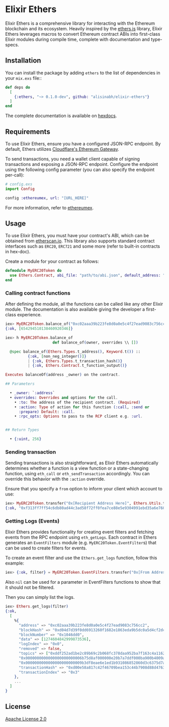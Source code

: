 # Elixir Ethers

Elixir Ethers is a comprehensive library for interacting with the Ethereum blockchain and its ecosystem. 
Heavily inspired by the [ethers.js](https://github.com/ethers-io/ethers.js/) library, Elixir Ethers leverages macros to convert
Ethereum contract ABIs into first-class Elixir modules during compile time, complete with documentation and type-specs.

## Installation

You can install the package by adding `ethers` to the list of dependencies in your `mix.exs` file::

```elixir
def deps do
  [
    {:ethers, "~> 0.1.0-dev", github: "alisinabh/elixir-ethers"}
  ]
end
```

The complete documentation is available on [hexdocs](https://hexdocs.pm/ethers).

## Requirements


To use Elixir Ethers, ensure you have a configured JSON-RPC endpoint.
By default, Ethers utilizes [Cloudflare's Ethereum Gateway](https://developers.cloudflare.com/web3/ethereum-gateway/reference/supported-networks/).

To send transactions, you need a wallet client capable of signing transactions and exposing a JSON-RPC endpoint.
Configure the endpoint using the following config parameter (you can also specify the endpoint per-call):

```elixir
# config.exs
import Config

config :ethereumex, url: "[URL_HERE]"
```

For more information, refer to [ethereumex](https://github.com/mana-ethereum/ethereumex#configuration).

## Usage

To use Elixir Ethers, you must have your contract's ABI, which can be obtained from [etherscan.io](https://etherscan.io). 
This library also supports standard contract interfaces such as `ERC20`, `ERC721` and some more (refer to built-in contracts in hex-doc).

Create a module for your contract as follows:

```elixir
defmodule MyERC20Token do
  use Ethers.Contract, abi_file: "path/to/abi.json", default_address: "[Token address here (optional)]"
end
```

### Calling contract functions

After defining the module, all the functions can be called like any other Elixir module.
The documentation is also available giving the developer a first-class experience.

```elixir
iex> MyERC20Token.balance_of("0xc02aaa39b223fe8d0a0e5c4f27ead9083c756cc2")
{:ok, [654294510138460920346]}

iex> h MyERC20Token.balance_of
                     def balance_of(owner, overrides \\ [])

  @spec balance_of(Ethers.Types.t_address(), Keyword.t()) ::
          {:ok, [non_neg_integer()]}
          | {:ok, Ethers.Types.t_transaction_hash()}
          | {:ok, Ethers.Contract.t_function_output()}

Executes balanceOf(address _owner) on the contract.

## Parameters

  • _owner: `:address`
  • overrides: Overrides and options for the call.
    • :to: The address of the recipient contract. (Required)
    • :action: Type of action for this function (:call, :send or
      :prepare) Default: :call.
    • :rpc_opts: Options to pass to the RCP client e.g. :url.


## Return Types

  • {:uint, 256}
```

### Sending transaction


Sending transactions is also straightforward, as Elixir Ethers automatically determines whether a function is a view function or a state-changing function, using `eth_call` or `eth_sendTransaction` accordingly.
You can override this behavior with the `:action` override.

Ensure that you specify a `from` option to inform your client which account to use:


```elixir
iex> MyERC20Token.transfer("0x[Recipient Address Here]", Ethers.Utils.to_wei(1), from: "0x[Your address here]")
{:ok, "0xf313ff7ff54c6db80ad44c3ad58f72ff0fea7ce88e5e9304991ebd35a6e76000"}
```


### Getting Logs (Events)

Elixir Ethers provides functionality for creating event filters and fetching events from the RPC endpoint using `eth_getLogs`. 
Each contract in Ethers generates an `EventFilters` module (e.g. `MyERC20Token.EventFilter`s) that can be used to create filters for events.

To create an event filter and use the `Ethers.get_logs` function, follow this example:

```elixir
iex> {:ok, filter} = MyERC20Token.EventFilters.transfer("0x[From Address Here]", nil)
```

Also `nil` can be used for a parameter in EventFilters functions to show that it should not be filtered.

Then you can simply list the logs.

```elixir
iex> Ethers.get_logs(filter)
{:ok,
  [
    %{
      "address" => "0xc02aaa39b223fe8d0a0e5c4f27ead9083c756cc2",
      "blockHash" => "0xd04d7d39f0dd6913260f1682e1863eda9b5dc0a5d4cf2dca4ef6961147a77f39",
      "blockNumber" => "0x1046dd0",
      "data" => [1274604842999873536],
      "logIndex" => "0x0",
      "removed" => false,
      "topics" => ["0xddf252ad1be2c89b69c2b068fc378daa952ba7f163c4a11628f55a4df523b3ef",
      "0x0000000000000000000000006b75d8af000000e20b7a7ddf000ba900b4009a80",
      "0x0000000000000000000000009b3df8eae6e1ed1b931086852860d3c6375d7ae6"],
      "transactionHash" => "0xd00e58a817c42f46709bea153c44b7908d88d4763472836a85e7c740dd481d69",
      "transactionIndex" => "0x3"
    },
    ...
  ]
}
```

## License

[Apache License 2.0](/LICENSE)
